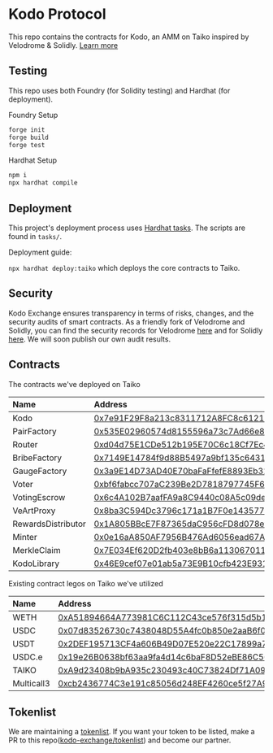 # Kodo Protocol

This repo contains the contracts for Kodo, an AMM on Taiko inspired by Velodrome & Solidly. [Learn more](https://docs.kodo.exchange/)

## Testing

This repo uses both Foundry (for Solidity testing) and Hardhat (for deployment).

Foundry Setup

```ml
forge init
forge build
forge test
```

Hardhat Setup

```ml
npm i
npx hardhat compile
```

## Deployment

This project's deployment process uses [Hardhat tasks](https://hardhat.org/guides/create-task.html). The scripts are found in `tasks/`.

Deployment guide:

`npx hardhat deploy:taiko` which deploys the core contracts to Taiko.

## Security

Kodo Exchange ensures transparency in terms of risks, changes, and the security audits of smart contracts. As a friendly fork of Velodrome and Solidly, you can find the security records for Velodrome [here](https://github.com/velodrome-finance/docs/blob/main/pages/security.md) and for Solidly [here](https://github.com/froggerdev/solidly). We will soon publish our own audit results.

## Contracts

The contracts we've deployed on Taiko

| Name               | Address                                                                                                               |
| :----------------- | :-------------------------------------------------------------------------------------------------------------------- |
| Kodo               | [0x7e91F29F8a213c8311712A8FC8c61219fb9477CB](https://taikoscan.io/address/0x7e91F29F8a213c8311712A8FC8c61219fb9477CB) |
| PairFactory        | [0x535E02960574d8155596a73c7Ad66e87e37Eb6Bc](https://taikoscan.io/address/0x535E02960574d8155596a73c7Ad66e87e37Eb6Bc) |
| Router             | [0xd04d75E1CDe512b195E70C6c18Cf7Ec4b2B12f41](https://taikoscan.io/address/0xd04d75E1CDe512b195E70C6c18Cf7Ec4b2B12f41) |
| BribeFactory       | [0x7149E14784f9d88B5497a9bf135c643151379F95](https://taikoscan.io/address/0x7149E14784f9d88B5497a9bf135c643151379F95) |
| GaugeFactory       | [0x3a9E14D73AD40E70baFaFfefE8893Eb318Fc2312](https://taikoscan.io/address/0x3a9E14D73AD40E70baFaFfefE8893Eb318Fc2312) |
| Voter              | [0xbf6fabcc707aC239Be2D7818797745F678A411ad](https://taikoscan.io/address/0xbf6fabcc707aC239Be2D7818797745F678A411ad) |
| VotingEscrow       | [0x6c4A102B7aafFA9a8C9440c08A5c09deECAFB324](https://taikoscan.io/address/0x6c4A102B7aafFA9a8C9440c08A5c09deECAFB324) |
| VeArtProxy         | [0x8ba3C594Dc3796c171a1B7F0e143577abE03300F](https://taikoscan.io/address/0x8ba3C594Dc3796c171a1B7F0e143577abE03300F) |
| RewardsDistributor | [0x1A805BBcE7F87365daC956cFD8d078ef827E73d1](https://taikoscan.io/address/0x1A805BBcE7F87365daC956cFD8d078ef827E73d1) |
| Minter             | [0x0e16aA850AF7956B476Ad6056ead67A32f099504](https://taikoscan.io/address/0x0e16aA850AF7956B476Ad6056ead67A32f099504) |
| MerkleClaim        | [0x7E034Ef620D2fb403e8bB6a1130670110287A7a1](https://taikoscan.io/address/0x7E034Ef620D2fb403e8bB6a1130670110287A7a1) |
| KodoLibrary        | [0x46E9cef07e01ab5a73E9B10cfb423E9319cD68c9](https://taikoscan.io/address/0x46E9cef07e01ab5a73E9B10cfb423E9319cD68c9) |

Existing contract legos on Taiko we've utilized

| Name               | Address                                                                                                               |
| :----------------- | :-------------------------------------------------------------------------------------------------------------------- |
| WETH               | [0xA51894664A773981C6C112C43ce576f315d5b1B6](https://taikoscan.io/address/0xA51894664A773981C6C112C43ce576f315d5b1B6) |
| USDC               | [0x07d83526730c7438048D55A4fc0b850e2aaB6f0b](https://taikoscan.io/address/0x07d83526730c7438048D55A4fc0b850e2aaB6f0b) |
| USDT               | [0x2DEF195713CF4a606B49D07E520e22C17899a736](https://taikoscan.io/address/0x2DEF195713CF4a606B49D07E520e22C17899a736) |
| USDC.e             | [0x19e26B0638bf63aa9fa4d14c6baF8D52eBE86C5C](https://taikoscan.io/address/0x19e26B0638bf63aa9fa4d14c6baF8D52eBE86C5C) |
| TAIKO              | [0xA9d23408b9bA935c230493c40C73824Df71A0975](https://taikoscan.io/address/0xA9d23408b9bA935c230493c40C73824Df71A0975) |
| Multicall3         | [0xcb2436774C3e191c85056d248EF4260ce5f27A9D](https://taikoscan.io/address/0xcb2436774C3e191c85056d248EF4260ce5f27A9D) |

## Tokenlist

We are maintaining a [tokenlist](https://raw.githubusercontent.com/kodo-exchange/tokenlist/main/tokenlist.json). If you want your token to be listed, make a PR to this repo([kodo-exchange/tokenlist](https://github.com/kodo-exchange/tokenlist)) and become our partner.
